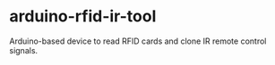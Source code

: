 # arduino-rfid-ir-tool
Arduino-based device to read RFID cards and clone IR remote control signals.
